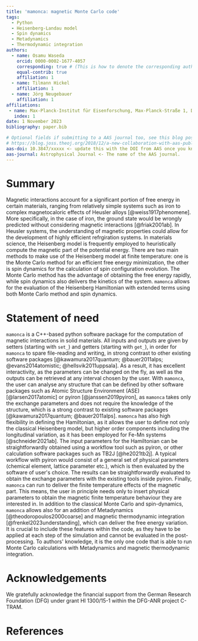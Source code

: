 ```yaml
---
title: 'mamonca: magnetic Monte Carlo code'
tags:
  - Python
  - Heisenberg-Landau model
  - Spin dynamics
  - Metadynamics
  - Thermodynamic integration
authors:
  - name: Osamu Waseda
    orcid: 0000-0002-1677-4057
    corresponding: true # (This is how to denote the corresponding author)
    equal-contrib: true
    affiliation: 1
  - name: Tilmann Hickel
    affiliation: 1
  - name: Jörg Neugebauer
    affiliation: 1
affiliations:
 - name: Max-Planck-Institut für Eisenforschung, Max-Planck-Straße 1, D-40237 Düsseldorf, Germany
   index: 1
date: 1 November 2023
bibliography: paper.bib

# Optional fields if submitting to a AAS journal too, see this blog post:
# https://blog.joss.theoj.org/2018/12/a-new-collaboration-with-aas-publishing
aas-doi: 10.3847/xxxxx <- update this with the DOI from AAS once you know it.
aas-journal: Astrophysical Journal <- The name of the AAS journal.
---
```


# Summary

Magnetic interactions account for a significant portion of free energy in certain materials, ranging from relatively simple systems such as iron to complex magnetocaloric effects of Heusler alloys [@weiss1917phenomene]. More specifically, in the case of iron, the ground state would be wrongly predicted without considering magnetic interactions [@friak2001ab]. In Heusler systems, the understanding of magnetic properties could allow for the development of highly efficient refrgiration systems. In materials science, the Heisenberg model is frequently employed to heuristically compute the magnetic part of the potential energy. There are two main methods to make use of the Heisenberg model at finite temperature: one is the Monte Carlo method for an efficient free energy minimization, the other is spin dynamics for the calculation of spin configuration evolution. The Monte Carlo method has the advantage of obtaining the free energy rapidly, while spin dynamics also delivers the kinetics of the system. `mamonca` allows for the evaluation of the Heisenberg Hamiltonian with extended terms using both Monte Carlo method and spin dynamics.

# Statement of need

`mamonca` is a C++-based python software package for the computation of magnetic interactions in solid materials. All inputs and outputs are given by setters (starting with `set_`) and getters (starting with `get_`), in order for `mamonca` to spare file-reading and writing, in strong contrast to other existing software packages [@kawamura2017quantum; @bauer2011alps; @evans2014atomistic; @hellsvik2011uppsala]. As a result, it has excellent interactivity, as the parameters can be changed on the fly, as well as the outputs can be retrieved at any interval chosen by the user. With `mamonca`, the user can analyse any structure that can be defined by other software packages such as Atomic Structure Environment (ASE) [@larsen2017atomic] or pyiron [@janssen2019pyiron], as `mamonca` takes only the exchange parameters and does not require the knowledge of the structure, which is a strong contrast to existing software packages [@kawamura2017quantum; @bauer2011alps]. `mamonca` has also high flexibility in defining the Hamiltonian, as it allows the user to define not only the classical Heisenberg model, but higher order components including the longitudinal variation, as it has been employed for Fe-Mn systems [@schneider2021ab]. The input parameters for the Hamiltonian can be straightforwardly obtained using a workflow tool such as pyiron, or other calculation software packages such as TB2J [@he2021tb2j]. A typical workflow with pyiron would consist of a general set of physical parameters (chemical element, lattice parameter etc.), which is then evaluated by the software of user's choice. The results can be straightforwardly evaluated to obtain the exchange parameters with the existing tools inside pyiron. Finally, `mamonca` can run to deliver the finite temperature effects of the magnetic part. This means, the user in principle needs only to insert physical parameters to obtain the magnetic finite temperature behaviour they are interested in. In addition to the classical Monte Carlo and spin-dynamics, `mamonca` allows also for an addition of Metadynamics [@theodoropoulos2000coarse] and magnetic thermodynamic integration [@frenkel2023understanding], which can deliver the free energy variation. It is crucial to include these features within the code, as they have to be applied at each step of the simulation and cannot be evaluated in the post-processing. To authors' knowledge, it is the only one code that is able to run Monte Carlo calculations with Metadynamics and magnetic thermodynamic integration.

# Acknowledgements

We gratefully acknowledge the financial support from the German Research Foundation (DFG) under grant HI 1300/15-1 within the DFG-ANR project C-TRAM.

# References
